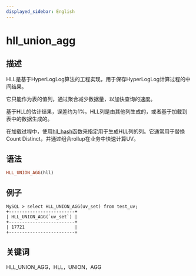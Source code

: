 ```yaml
---
displayed_sidebar: English
---
```


# hll_union_agg

## 描述

HLL是基于HyperLogLog算法的工程实现，用于保存HyperLogLog计算过程的中间结果。

它只能作为表的值列，通过聚合减少数据量，以加快查询的速度。

基于HLL的估计结果，误差约为1%。HLL列是由其他列生成的，或者基于加载到表中的数据生成的。

在加载过程中，使用[hll_hash](../aggregate-functions/hll_hash.md)函数来指定用于生成HLL列的列。它通常用于替换Count Distinct，并通过组合rollup在业务中快速计算UV。

## 语法

```Haskell
HLL_UNION_AGG(hll)
```

## 例子

```plain text
MySQL > select HLL_UNION_AGG(uv_set) from test_uv;
+-------------------------+
| HLL_UNION_AGG(`uv_set`) |
+-------------------------+
| 17721                   |
+-------------------------+
```

## 关键词

HLL_UNION_AGG，HLL，UNION，AGG